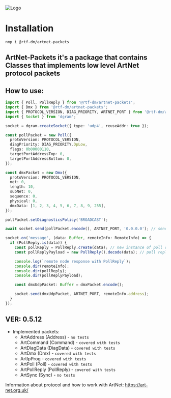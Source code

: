 ![Logo](https://svetovik.info/uploads/default/original/2X/a/ac6c237d7d511820d297f43b0d1682b66010e1de.png)

# Installation

`nmp i @rtf-dm/artnet-packets`

## ArtNet-Packets it's a package that contains Classes that implements low level ArtNet protocol packets

## How to use:

```typescript
import { Poll, PollReply } from '@rtf-dm/artnet-packets';
import { Dmx } from '@rtf-dm/artnet-packets';
import { PROTOCOL_VERSION, DIAG_PRIORITY, ARTNET_PORT } from '@rtf-dm/artnet-packets';
import { Socket } from 'dgram';

socket = dgram.createSocket({ type: 'udp4', reuseAddr: true });

const pollPacket = new Poll({
  protoVersion: PROTOCOL_VERSION,
  diagPriority: DIAG_PRIORITY.DpLow,
  flags: 0b00000110,
  targetPortAddressTop: 0,
  targetPortAddressBottom: 0,
});

const dmxPacket = new Dmx({
  protoVersion: PROTOCOL_VERSION,
  net: 0,
  length: 10,
  subNet: 0,
  sequence: 0,
  physical: 0,
  dmxData: [1, 2, 3, 4, 5, 6, 7, 8, 9, 255],
});

pollPacket.setDiagnosticsPolicy('BROADCAST');

await socket.send(pollPacket.encode(), ARTNET_PORT, '0.0.0.0'); // sending a broadcast poll packet to trigger ArtNet node reply with poll reply

socket.on('message', (data: Buffer, remoteInfo: RemoteInfo) => {
  if (PollReply.is(data)) {
    const pollReply = PollReply.create(data); // new instance of poll reply
    const pollReplyPayload = new PollReply().decode(data); // poll reply payload

    console.log(`remote node response with PollReply`);
    console.dir(remoteInfo);
    console.dir(pollReply);
    console.dir(pollReplyPayload);

    const dmxUdpPacket: Buffer = dmxPacket.encode();

    socket.send(dmxUdpPacket, ARTNET_PORT, remoteInfo.address);
  }
});
```

## VER: 0.5.12

- Implemented packets:
  - ArtAddress (Address) - `no tests`
  - ArtCommand (Command) - `covered with tests`
  - ArtDiagData (DiagData) - `covered with tests`
  - ArtDmx (Dmx) - `covered with tests`
  - ArtIpProg - `covered with tests`
  - ArtPoll (Poll) - `covered with tests`
  - ArtPollReply (PollReply) - `covered with tests`
  - ArtSync (Sync) - `no tests`

Information about protocol and how to work with ArtNet: https://art-net.org.uk/
